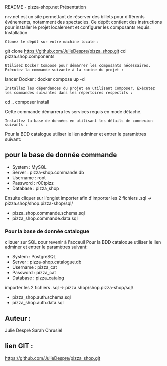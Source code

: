 README - pizza-shop.net
Présentation

nrv.net est un site permettant de réserver des billets pour différents événements, notamment des spectacles. Ce dépôt contient des instructions pour installer le projet localement et configurer les composants requis.
Installation

    Clonez le dépôt sur votre machine locale :

git clone https://github.com/JulieDespre/pizza_shop.git
cd pizza.shop.components

    Utilisez Docker Compose pour démarrer les composants nécessaires. Exécutez la commande suivante à la racine du projet :

lancer Docker : docker compose up -d

    Installez les dépendances du projet en utilisant Composer. Exécutez les commandes suivantes dans les répertoires respectifs :

cd ..
composer install

Cette commande démarrera les services requis en mode détaché.

    Installez la base de données en utilisant les détails de connexion suivants :

Pour la BDD catalogue utiliser le lien adminer et entrer le paramètres suivant:

## pour la base de donnée commande

- System : MySQL
- Server : pizza-shop.commande.db
- Username : root
- Password : r00tpizz
- Database : pizza_shop

Ensuite cliquer sur l'onglet importer afin d'importer les 2 fichiers .sql -> pizza.shop/shop.pizza-shop/sql/

- pizza_shop.commande.schema.sql
- pizza_shop.commande.data.sql

### Pour la base de donnée catalogue

cliquer sur SQL pour revenir à l'acceuil
Pour la BDD catalogue utiliser le lien adminer et entrer le paramètres suivant:

- System : PostgreSQL
- Server : pizza-shop.catalogue.db
- Username : pizza_cat
- Password : pizza_cat
- Database : pizza_catalog

importer les 2 fichiers .sql -> pizza.shop/shop.pizza-shop/sql/

- pizza_shop.auth.schema.sql
- pizza_shop.auth.data.sql

## Auteur :

Julie Despré
Sarah Chrusiel

## lien GIT :

https://github.com/JulieDespre/pizza_shop.git
